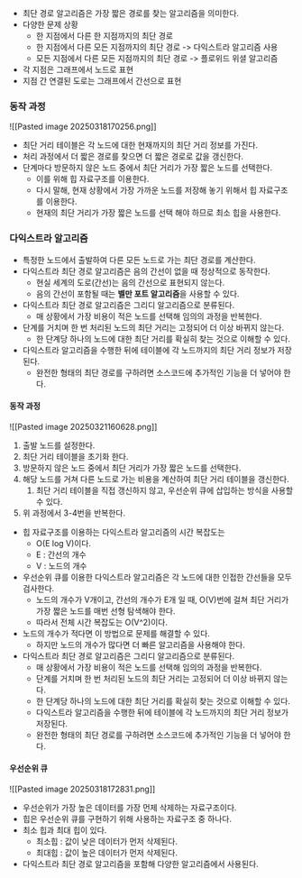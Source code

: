 - 최단 경로 알고리즘은 가장 짧은 경로를 찾는 알고리즘을 의미한다.
- 다양한 문제 상황
	- 한 지점에서 다른 한 지점까지의 최단 경로
	- 한 지점에서 다른 모든 지점까지의 최단 경로 -> 다익스트라 알고리즘 사용
	- 모든 지점에서 다른 모든 지점까지의 최단 경로 -> 플로위드 위셜 알고리즘
- 각 지점은 그래프에서 노드로 표현
- 지점 간 연결된 도로는 그래프에서 간선으로 표현

### 동작 과정

![[Pasted image 20250318170256.png]]

- 최단 거리 테이블은 각 노드에 대한 현재까지의 최단 거리 정보를 가진다.
- 처리 과정에서 더 짧은 경로를 찾으면 더 짧은 경로로 값을 갱신한다.
- 단계마다 방문하지 않은 노드 중에서 최단 거리가 가장 짧은 노드를 선택한다.
	- 이를 위해 힙 자료구조를 이용한다.
	- 다시 말해, 현재 상황에서 가장 가까운 노드를 저장해 놓기 위해서 힙 자료구조를 이용한다.
	- 현재의 최단 거리가 가장 짧은 노드를 선택 해야 하므로 최소 힙을 사용한다.


### 다익스트라 알고리즘

- 특정한 노드에서 출발하여 다른 모든 노드로 가는 최단 경로를 계산한다.
- 다익스트라 최단 경로 알고리즘은 음의 간선이 없을 때 정상적으로 동작한다.
	- 현실 세계의 도로(간선)는 음의 간선으로 표현되지 않는다.
	- 음의 간선이 포함될 때는 **벨만 포트 알고리즘**을 사용할 수 있다.
- 다익스트라 최단 경로 알고리즘은 그리디 알고리즘으로 분류된다.
	- 매 상황에서 가장 비용이 적은 노드를 선택해 임의의 과정을 반복한다.
- 단계를 거치며 한 번 처리된 노드의 최단 거리는 고정되어 더 이상 바뀌지 않는다.
	- 한 단계당 하나의 노드에 대한 최단 거리를 확실히 찾는 것으로 이해할 수 있다.
- 다익스트라 알고리즘을 수행한 뒤에 테이블에 각 노드까지의 최단 거리 정보가 저장된다.
	- 완전한 형태의 최단 경로를 구하려면 소스코드에 추가적인 기능을 더 넣어야 한다.


#### 동작 과정

![[Pasted image 20250321160628.png]]

1. 출발 노드를 설정한다.
2. 최단 거리 테이블을 초기화 한다.
3. 방문하지 않은 노드 중에서 최단 거리가 가장 짧은 노드를 선택한다.
4. 해당 노드를 거쳐 다른 노드로 가는 비용을 계산하여 최단 거리 테이블을 갱신한다.
	1. 최단 거리 테이블을 직접 갱신하지 않고, 우선순위 큐에 삽입하는 방식을 사용할 수 있다.
5. 위 과정에서 3-4번을 반복한다.

- 힙 자료구조를 이용하는 다익스트라 알고리즘의 시간 복잡도는 
	- O(E log V)이다.
	- E : 간선의 개수
	- V : 노드의 개수
- 우선순위 큐를 이용한 다익스트라 알고리즘은 각 노드에 대한 인접한 간선들을 모두 검사한다.
	- 노드의 개수가 V개이고, 간선의 개수가 E개 일 때, O(V)번에 걸쳐 최단 거리가 가장 짧은 노드를 매번 선형 탐색해야 한다.
	- 따라서 전체 시간 복잡도는 O(V^2)이다.
- 노드의 개수가 적다면 이 방법으로 문제를 해결할 수 있다.
	- 하지만 노드의 개수가 많다면 더 빠른 알고리즘을 사용해야 한다.
- 다익스트라 최단 경로 알고리즘은 그리디 알고리즘으로 분류된다.
	- 매 상황에서 가장 비용이 적은 노드를 선택해 임의의 과정을 반복한다.
	- 단계를 거치며 한 번 처리된 노드의 최단 거리는 고정되어 더 이상 바뀌지 않는다.
	- 한 단계당 하나의 노드에 대한 최단 거리를 확실히 찾는 것으로 이해할 수 있다.
	- 다익스트라 알고리즘을 수행한 뒤에 테이블에 각 노드까지의 최단 거리 정보가 저장된다.
	- 완전한 형태의 최단 경로를 구하려면 소스코드에 추가적인 기능을 더 넣어야 한다.


#### 우선순위 큐

![[Pasted image 20250318172831.png]]

- 우선순위가 가장 높은 데이터를 가장 먼제 삭제하는 자료구조이다.
- 힙은 우선순위 큐를 구현하기 위해 사용하는 자료구조 중 하나다.
- 최소 힙과 최대 힙이 있다.
	- 최소힙 : 값이 낮은 데이터가 먼저 삭제된다.
	- 최대힙 : 값이 높은 데이터가 먼저 삭제된다.
- 다익스트라 최단 경로 알고리즘을 포함해 다양한 알고리즘에서 사용된다.

